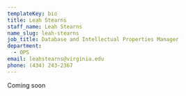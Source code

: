 ```yaml
---
templateKey: bio
title: Leah Stearns
staff_name: Leah Stearns
name_slug: leah-stearns
job_title: Database and Intellectual Properties Manager
department:
  - OPS
email: leahstearns@virginia.edu
phone: (434) 243-2367
---
```

Coming soon